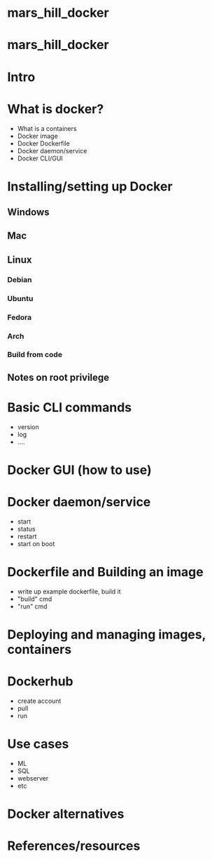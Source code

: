 # mars_hill_docker

# mars_hill_docker

# Intro

# What is docker?

- What is a containers
- Docker image
- Docker Dockerfile
- Docker daemon/service
- Docker CLI/GUI

# Installing/setting up Docker

## Windows

## Mac

## Linux

### Debian

### Ubuntu

### Fedora

### Arch

### Build from code

## Notes on root privilege

# Basic CLI commands

- version
- log
- ....

# Docker GUI (how to use)

# Docker daemon/service

- start
- status
- restart
- start on boot

# Dockerfile and Building an image

- write up example dockerfile, build it
- "build" cmd
- "run" cmd

# Deploying and managing images, containers

# Dockerhub

- create account
- pull
- run

# Use cases

- ML
- SQL
- webserver
- etc

# Docker alternatives

# References/resources
